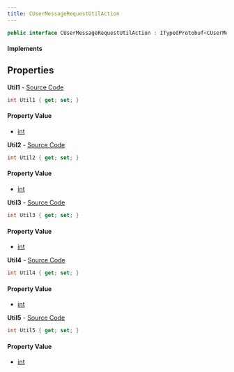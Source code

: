 ```yaml
---
title: CUserMessageRequestUtilAction
---
```


```csharp
public interface CUserMessageRequestUtilAction : ITypedProtobuf<CUserMessageRequestUtilAction>, INativeHandle, INetMessage<CUserMessageRequestUtilAction>, IDisposable
```

#### Implements

## Properties

**Util1** - [Source Code](https://github.com/swiftly-solution/swiftlys2/blob/master/managed/src/SwiftlyS2.Generated/Protobufs/Interfaces/CUserMessageRequestUtilAction.cs#L18)

```csharp
int Util1 { get; set; }
```

#### Property Value

- [int](https://learn.microsoft.com/dotnet/api/system.int32)

**Util2** - [Source Code](https://github.com/swiftly-solution/swiftlys2/blob/master/managed/src/SwiftlyS2.Generated/Protobufs/Interfaces/CUserMessageRequestUtilAction.cs#L21)

```csharp
int Util2 { get; set; }
```

#### Property Value

- [int](https://learn.microsoft.com/dotnet/api/system.int32)

**Util3** - [Source Code](https://github.com/swiftly-solution/swiftlys2/blob/master/managed/src/SwiftlyS2.Generated/Protobufs/Interfaces/CUserMessageRequestUtilAction.cs#L24)

```csharp
int Util3 { get; set; }
```

#### Property Value

- [int](https://learn.microsoft.com/dotnet/api/system.int32)

**Util4** - [Source Code](https://github.com/swiftly-solution/swiftlys2/blob/master/managed/src/SwiftlyS2.Generated/Protobufs/Interfaces/CUserMessageRequestUtilAction.cs#L27)

```csharp
int Util4 { get; set; }
```

#### Property Value

- [int](https://learn.microsoft.com/dotnet/api/system.int32)

**Util5** - [Source Code](https://github.com/swiftly-solution/swiftlys2/blob/master/managed/src/SwiftlyS2.Generated/Protobufs/Interfaces/CUserMessageRequestUtilAction.cs#L30)

```csharp
int Util5 { get; set; }
```

#### Property Value

- [int](https://learn.microsoft.com/dotnet/api/system.int32)

